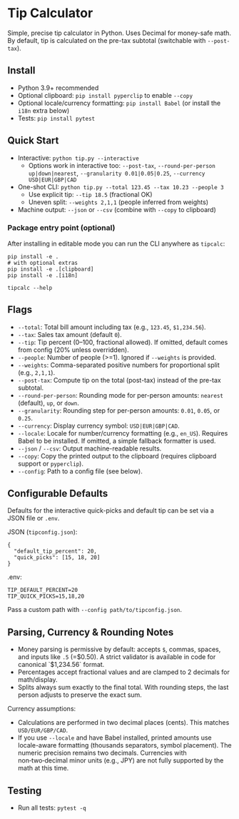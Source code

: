 # Tip Calculator
Simple, precise tip calculator in Python. Uses Decimal for money-safe math. By default, tip is calculated on the pre-tax subtotal (switchable with `--post-tax`).

## Install
- Python 3.9+ recommended
- Optional clipboard: `pip install pyperclip` to enable `--copy`
- Optional locale/currency formatting: `pip install Babel` (or install the `i18n` extra below)
- Tests: `pip install pytest`

## Quick Start
- Interactive: `python tip.py --interactive`
  - Options work in interactive too: `--post-tax`, `--round-per-person up|down|nearest`, `--granularity 0.01|0.05|0.25`, `--currency USD|EUR|GBP|CAD`
- One-shot CLI: `python tip.py --total 123.45 --tax 10.23 --people 3`
  - Use explicit tip: `--tip 18.5` (fractional OK)
  - Uneven split: `--weights 2,1,1` (people inferred from weights)
- Machine output: `--json` or `--csv` (combine with `--copy` to clipboard)

### Package entry point (optional)
After installing in editable mode you can run the CLI anywhere as `tipcalc`:

```
pip install -e .
# with optional extras
pip install -e .[clipboard]
pip install -e .[i18n]

tipcalc --help
```

## Flags
- `--total`: Total bill amount including tax (e.g., `123.45`, `$1,234.56`).
- `--tax`: Sales tax amount (default `0`).
- `--tip`: Tip percent (0–100, fractional allowed). If omitted, default comes from config (20% unless overridden).
- `--people`: Number of people (>=1). Ignored if `--weights` is provided.
- `--weights`: Comma-separated positive numbers for proportional split (e.g., `2,1,1`).
- `--post-tax`: Compute tip on the total (post-tax) instead of the pre-tax subtotal.
- `--round-per-person`: Rounding mode for per-person amounts: `nearest` (default), `up`, or `down`.
- `--granularity`: Rounding step for per-person amounts: `0.01`, `0.05`, or `0.25`.
- `--currency`: Display currency symbol: `USD|EUR|GBP|CAD`.
- `--locale`: Locale for number/currency formatting (e.g., `en_US`). Requires Babel to be installed. If omitted, a simple fallback formatter is used.
- `--json` / `--csv`: Output machine-readable results.
- `--copy`: Copy the printed output to the clipboard (requires clipboard support or `pyperclip`).
- `--config`: Path to a config file (see below).

## Configurable Defaults
Defaults for the interactive quick-picks and default tip can be set via a JSON file or `.env`.

JSON (`tipconfig.json`):
```
{
  "default_tip_percent": 20,
  "quick_picks": [15, 18, 20]
}
```

.env:
```
TIP_DEFAULT_PERCENT=20
TIP_QUICK_PICKS=15,18,20
```
Pass a custom path with `--config path/to/tipconfig.json`.

## Parsing, Currency & Rounding Notes
- Money parsing is permissive by default: accepts `$`, commas, spaces, and inputs like `.5` (=$0.50). A strict validator is available in code for canonical `$1,234.56` format.
- Percentages accept fractional values and are clamped to 2 decimals for math/display.
- Splits always sum exactly to the final total. With rounding steps, the last person adjusts to preserve the exact sum.

Currency assumptions:
- Calculations are performed in two decimal places (cents). This matches `USD/EUR/GBP/CAD`.
- If you use `--locale` and have Babel installed, printed amounts use locale-aware formatting (thousands separators, symbol placement). The numeric precision remains two decimals. Currencies with non‑two‑decimal minor units (e.g., JPY) are not fully supported by the math at this time.

## Testing
- Run all tests: `pytest -q`
